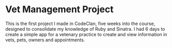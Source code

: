 # Vet Management Project
This is the first project I made in CodeClan, five weeks into the course, designed to consolidate my knowledge of Ruby and Sinatra. I had 6 days to create a simple app for a vetenary practice to create and view information in vets, pets, owners and appointments.
